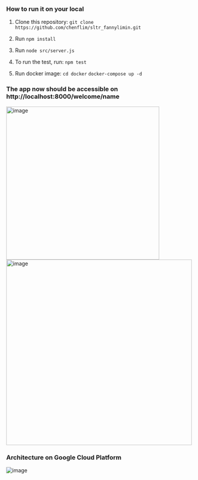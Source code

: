 ### How to run it on your local
1. Clone this repository:
   `git clone https://github.com/chenflim/sltr_fannylimin.git`

2. Run `npm install`
3. Run `node src/server.js`
4. To run the test, run:
   `npm test`
5. Run docker image:
  `cd docker`
  `docker-compose up -d`

### The app now should be accessible on http://localhost:8000/welcome/name
<img width="409" alt="image" src="https://github.com/user-attachments/assets/ad9110a4-d8f8-4a85-a86c-157542d6f79a" />
<img width="496" alt="image" src="https://github.com/user-attachments/assets/49b75bdc-a80c-4b0f-8bab-0fa1600b188b" />


### Architecture on Google Cloud Platform
![image](https://github.com/user-attachments/assets/54fa3da9-b6d2-4c4f-ad1a-bc960380aab5)

